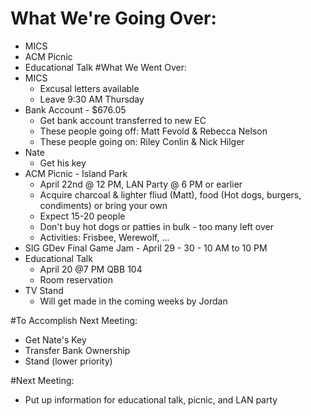 # What We're Going Over:
- MICS
-  ACM Picnic
- Educational Talk
#What We Went Over:
- MICS  
	- Excusal letters available
	- Leave 9:30 AM Thursday
- Bank Account - $676.05
    - Get bank account transferred to new EC
   	 - These people going off: Matt  Fevold & Rebecca Nelson
   	 - These people going on: Riley Conlin & Nick Hilger
- Nate
    -  Get his key
- ACM Picnic - Island Park  
    - April 22nd @ 12 PM, LAN Party @ 6 PM or earlier
    - Acquire charcoal & lighter fliud (Matt), food (Hot dogs, burgers, condiments) or bring your own
    - Expect 15-20 people
    - Don't buy hot dogs or patties in bulk - too many left over
    - Activities: Frisbee, Werewolf, ...
- SIG GDev Final Game Jam - April 29 - 30 - 10 AM to 10 PM
- Educational Talk
    - April 20 @7 PM QBB 104
    - Room reservation
- TV Stand
    - Will get made in the coming weeks by Jordan

#To Accomplish Next Meeting:  
- Get Nate's Key
- Transfer Bank Ownership
- Stand (lower priority)

#Next Meeting:
- Put up information for educational talk, picnic, and LAN party
